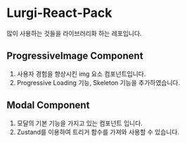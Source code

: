 # Lurgi-React-Pack

많이 사용하는 것들을 라이브러리화 하는 레포입니다.

## ProgressiveImage Component

1. 사용자 경험을 향상시킨 img 요소 컴포넌트입니다.
2. Progressive Loading 기능, Skeleton 기능을 추가하였습니다.

## Modal Component

1. 모달의 기본 기능을 가지고 있는 컴포넌트 입니다.
2. Zustand를 이용하여 트리거 함수를 가져와 사용할 수 있습니다.
